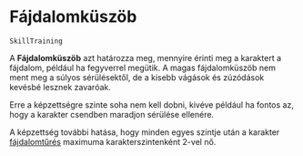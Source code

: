 # Fájdalomküszöb

`SkillTraining`

A **Fájdalomküszöb** azt határozza meg, mennyire érinti meg a karaktert a fájdalom, például ha fegyverrel megütik. A magas fájdalomküszöb nem ment meg a súlyos sérülésektől, de a kisebb vágások és zúzódások kevésbé lesznek zavaróak.

Erre a képzettségre szinte soha nem kell dobni, kivéve például ha fontos az, hogy a karakter csendben maradjon sérülése ellenére.

A képzettség további hatása, hogy minden egyes szintje után a karakter [fájdalomtűrés](character:fp) maximuma karakterszintenként 2-vel nő.